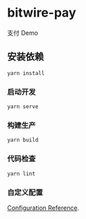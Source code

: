 # bitwire-pay
支付 Demo

## 安装依赖
```
yarn install
```

### 启动开发
```
yarn serve
```

### 构建生产
```
yarn build
```

### 代码检查
```
yarn lint
```

### 自定义配置
[Configuration Reference](https://cli.vuejs.org/config/).
